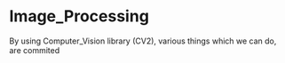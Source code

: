 # Image_Processing
By using Computer_Vision library (CV2), various things which we can do, are commited

